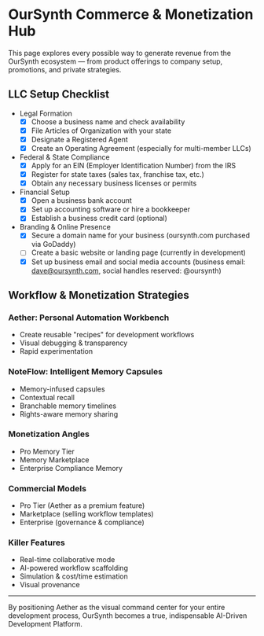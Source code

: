 # OurSynth Commerce & Monetization Hub

This page explores every possible way to generate revenue from the OurSynth ecosystem — from product offerings to company setup, promotions, and private strategies.

## LLC Setup Checklist
- Legal Formation
  - [x] Choose a business name and check availability
  - [x] File Articles of Organization with your state
  - [x] Designate a Registered Agent
  - [x] Create an Operating Agreement (especially for multi-member LLCs)
- Federal & State Compliance
  - [x] Apply for an EIN (Employer Identification Number) from the IRS
  - [x] Register for state taxes (sales tax, franchise tax, etc.)
  - [x] Obtain any necessary business licenses or permits
- Financial Setup
  - [x] Open a business bank account
  - [x] Set up accounting software or hire a bookkeeper
  - [x] Establish a business credit card (optional)
- Branding & Online Presence
  - [x] Secure a domain name for your business (oursynth.com purchased via GoDaddy)
  - [ ] Create a basic website or landing page (currently in development)
  - [x] Set up business email and social media accounts (business email: dave@oursynth.com, social handles reserved: @oursynth)

## Workflow & Monetization Strategies
### Aether: Personal Automation Workbench
- Create reusable "recipes" for development workflows
- Visual debugging & transparency
- Rapid experimentation

### NoteFlow: Intelligent Memory Capsules
- Memory-infused capsules
- Contextual recall
- Branchable memory timelines
- Rights-aware memory sharing

### Monetization Angles
- Pro Memory Tier
- Memory Marketplace
- Enterprise Compliance Memory

### Commercial Models
- Pro Tier (Aether as a premium feature)
- Marketplace (selling workflow templates)
- Enterprise (governance & compliance)

### Killer Features
- Real-time collaborative mode
- AI-powered workflow scaffolding
- Simulation & cost/time estimation
- Visual provenance

---
By positioning Aether as the visual command center for your entire development process, OurSynth becomes a true, indispensable AI-Driven Development Platform.
